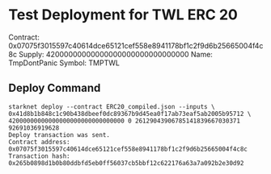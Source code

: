 # Test Deployment for TWL ERC 20
Contract: 0x07075f3015597c40614dce65121cef558e8941178bf1c2f9d6b25665004f4c8c
Supply: 42000000000000000000000000000000
Name: TmpDontPanic
Symbol: TMPTWL

## Deploy Command
```
starknet deploy --contract ERC20_compiled.json --inputs \
0x41d8b1b848c1c90b438dbeef0dc89367b9d45ea0f17ab73eaf5ab2005b95712 \
42000000000000000000000000000000 0 26129043906785141839667030371 92691036919628
Deploy transaction was sent.
Contract address: 0x07075f3015597c40614dce65121cef558e8941178bf1c2f9d6b25665004f4c8c
Transaction hash: 0x265b0898d1b0b80ddbfd5eb0ff56037cb5bbf12c622176a63a7a092b2e30d92
```